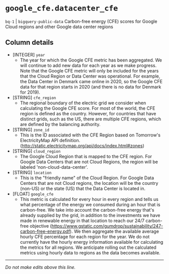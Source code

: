 # `google_cfe.datacenter_cfe`
`bq-1` | `bigquery-public-data`
Carbon-free energy (CFE) scores for Google Cloud regions and other Google data center regions

## Column details
* [INTEGER]   `year`
  - The year for which the Google CFE metric has been aggregated. We will continue to add new data for each year as we make progress. Note that the Google CFE metric will only be included for the years that the Cloud Region or Data Center was operational. For example, the Data Center in Denmark came online in 2020, so the Google CFE data for that region starts in 2020 (and there is no data for Denmark for 2019).
* [STRING]    `cfe_region`
  - The regional boundary of the electric grid we consider when calculating the Google CFE score. For most of the world, the CFE region is defined as the country. However, for countries that have distinct grids, such as the US, there are multiple CFE regions, which are defined by the balancing authority.
* [STRING]    `zone_id`
  - This is the ID associated with the CFE Region based on Tomorrow's ElectricityMap API definition. (http://static.electricitymap.org/api/docs/index.html#zones)
* [STRING]    `cloud_region`
  - The Google Cloud Region that is mapped to the CFE region. For Google Data Centers that are not Cloud Regions, the region will be labeled 'non-cloud-data-center'.
* [STRING]    `location`
  - This is the "friendly name" of the Cloud Region. For Google Data Centers that are not Cloud regions, the location will be the country (non-US) or the state (US) that the Data Center is located in.
* [FLOAT]     `google_cfe`
  - This metric is calculated for every hour in every region and tells us what percentage of the energy we consumed during an hour that is carbon-free. We take into account the carbon-free energy that's already supplied by the grid, in addition to the investments we have made in renewable energy in that location to reach our 24/7 carbon-free objective (https://www.gstatic.com/gumdrop/sustainability/247-carbon-free-energy.pdf). We then aggregate the available average hourly CFE percentage for each region for the year. We do not currently have the hourly energy information available for calculating the metrics for all regions. We anticipate rolling out the calculated metrics using hourly data to regions as the data becomes available.

-------------------------------------------------------------------------------
*Do not make edits above this line.*
